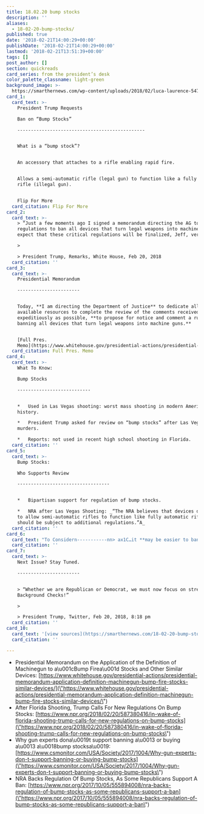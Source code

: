 ```yaml
---
title: 18.02.20 bump stocks
description: ''
aliases:
  - 18-02-20-bump-stocks/
published: true
date: '2018-02-21T14:00:29+00:00'
publishDate: '2018-02-21T14:00:29+00:00'
lastmod: '2018-02-21T13:51:39+00:00'
tags: []
post_author: []
section: quickreads
card_series: from the president’s desk
color_palette_classname: light-green
background_image: >-
  https://smarthernews.com/wp-content/uploads/2018/02/luca-laurence-547660-unsplash-360x360.jpg
card_1:
  card_text: >-
    President Trump Requests  

    Ban on “Bump Stocks”

    -----------------------------------------------


    What is a “bump stock”?


    An accessory that attaches to a rifle enabling rapid fire.


    Allows a semi-automatic rifle (legal gun) to function like a fully automatic
    rifle (illegal gun).


    Flip For More
  card_citation: Flip For More
card_2:
  card_text: >-
    > “Just a few moments ago I signed a memorandum directing the AG to propose
    regulations to ban all devices that turn legal weapons into machine guns. I
    expect that these critical regulations will be finalized, Jeff, very soon.”

    > 

    > President Trump, Remarks, White House, Feb 20, 2018
  card_citation: ''
card_3:
  card_text: >-
    Presidential Memorandum

    -----------------------


    Today, **I am directing the Department of Justice** to dedicate all
    available resources to complete the review of the comments received, and, as
    expeditiously as possible, **to propose for notice and comment a rule
    banning all devices that turn legal weapons into machine guns.**


    [Full Pres.
    Memo](https://www.whitehouse.gov/presidential-actions/presidential-memorandum-application-definition-machinegun-bump-fire-stocks-similar-devices/)
  card_citation: Full Pres. Memo
card_4:
  card_text: >-
    What To Know:  

    Bump Stocks

    ---------------------------


    *   Used in Las Vegas shooting: worst mass shooting in modern American
    history.

    *   President Trump asked for review on “bump stocks” after Las Vegas
    murders.

    *   Reports: not used in recent high school shooting in Florida.
  card_citation: ''
card_5:
  card_text: >-
    Bump Stocks:  

    Who Supports Review

    ----------------------------------


    *   Bipartisan support for regulation of bump stocks.

    *   NRA after Las Vegas Shooting: _“The NRA believes that devices designed
    to allow semi-automatic rifles to function like fully automatic rifles
    should be subject to additional regulations.”A_
  card_citation: ''
card_6:
  card_text: "To Considern-----------nn> ax1C…it **may be easier to ban modifications that are not very popular among gun owners**…these **bump-stocks are not popular at all**, because they make guns **highly inaccurate**…ax1Dn> n> Dr. Adam Winkler, UCLA Law School to Christian Science Monitor, Oct 17, 2017"
  card_citation: ''
card_7:
  card_text: >-
    Next Issue? Stay Tuned.

    -----------------------


    > “Whether we are Republican or Democrat, we must now focus on strengthening
    Background Checks!”

    > 

    > President Trump, Twitter, Feb 20, 2018, 8:18 pm
  card_citation: ''
card_10:
  card_text: '[view sources](https://smarthernews.com/18-02-20-bump-stocks/)'
  card_citation: ''

---
```

*   Presidential Memorandum on the Application of the Definition of Machinegun to a\\u001cBump Firea\\u001d Stocks and Other Similar Devices: [https://www.whitehouse.gov/presidential-actions/presidential-memorandum-application-definition-machinegun-bump-fire-stocks-similar-devices/](\"https://www.whitehouse.gov/presidential-actions/presidential-memorandum-application-definition-machinegun-bump-fire-stocks-similar-devices/\")
*   After Florida Shooting, Trump Calls For New Regulations On Bump Stocks: [https://www.npr.org/2018/02/20/587380416/in-wake-of-florida-shooting-trump-calls-for-new-regulations-on-bump-stocks](\"https://www.npr.org/2018/02/20/587380416/in-wake-of-florida-shooting-trump-calls-for-new-regulations-on-bump-stocks\")
*   Why gun experts dona\\u0019t support banning a\\u0013 or buying a\\u0013 a\\u0018bump stocksa\\u0019: [https://www.csmonitor.com/USA/Society/2017/1004/Why-gun-experts-don-t-support-banning-or-buying-bump-stocks](\"https://www.csmonitor.com/USA/Society/2017/1004/Why-gun-experts-don-t-support-banning-or-buying-bump-stocks\")
*   NRA Backs Regulation Of Bump Stocks, As Some Republicans Support A Ban: [https://www.npr.org/2017/10/05/555894008/nra-backs-regulation-of-bump-stocks-as-some-republicans-support-a-ban](\"https://www.npr.org/2017/10/05/555894008/nra-backs-regulation-of-bump-stocks-as-some-republicans-support-a-ban\")